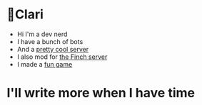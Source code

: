 # :purple_heart:Clari
- Hi I'm a dev nerd 
- I have a bunch of bots
- And a [pretty cool server](https://discord.gg/EQkDnBS)
- I also mod for [the Finch server](https://discord.gg/finchfam)
- I made a [fun game](https://ttt.zanderp25.com)

# I'll write more when I have time

